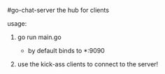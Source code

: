 #go-chat-server the hub for clients

usage:

1. go run main.go
   - by default binds to \*:9090

2. use the kick-ass clients to connect to the server!

